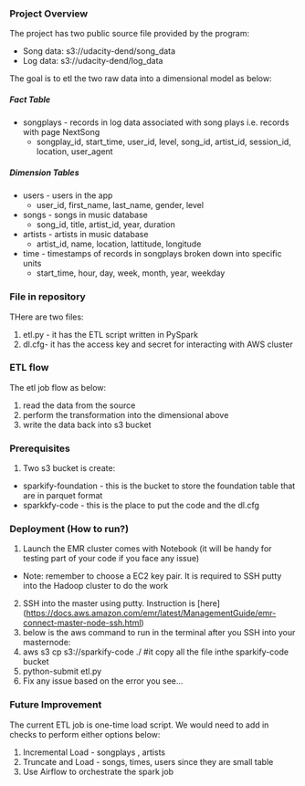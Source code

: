 ### Project Overview

The project has two public source file provided by the program:
- Song data: s3://udacity-dend/song_data
- Log data: s3://udacity-dend/log_data

The goal is to etl the two raw data into a dimensional model as below:

##### Fact Table
- songplays - records in log data associated with song plays i.e. records with page NextSong
  - songplay_id, start_time, user_id, level, song_id, artist_id, session_id, location, user_agent
##### Dimension Tables
- users - users in the app
  - user_id, first_name, last_name, gender, level
- songs - songs in music database
  - song_id, title, artist_id, year, duration
- artists - artists in music database
  - artist_id, name, location, lattitude, longitude
- time - timestamps of records in songplays broken down into specific units
  - start_time, hour, day, week, month, year, weekday

### File in repository
THere are two files:
1. etl.py - it has the ETL script written in PySpark
2. dl.cfg- it has the access key and secret for interacting with AWS cluster

### ETL flow
The etl job flow as below:
1. read the data from the source
2. perform the transformation into the dimensional above
3. write the data back into s3 bucket

### Prerequisites
1. Two s3 bucket is create:
- sparkify-foundation - this is the bucket to store the foundation table that are in parquet format
- sparkkfy-code - this is the place to put the code and the dl.cfg


### Deployment (How to run?)
1. Launch the EMR cluster comes with Notebook (it will be handy for testing part of your code if you face any issue)
- Note: remember to choose a EC2 key pair. It is required to SSH putty into the Hadoop cluster to do the work
2. SSH into the master using putty. Instruction is [here] (https://docs.aws.amazon.com/emr/latest/ManagementGuide/emr-connect-master-node-ssh.html)
3. below is the aws command to run in the terminal after you SSH into your masternode:
  1. aws s3 cp s3://sparkify-code ./ #it copy all the file inthe sparkify-code bucket
  2. python-submit etl.py
4. Fix any issue based on the error you see...


### Future Improvement
The current ETL job is one-time load script. We would need to add in checks to perform either options below:
1. Incremental Load - songplays , artists
2. Truncate and Load - songs, times, users since they are small table
3. Use Airflow to orchestrate the spark job

